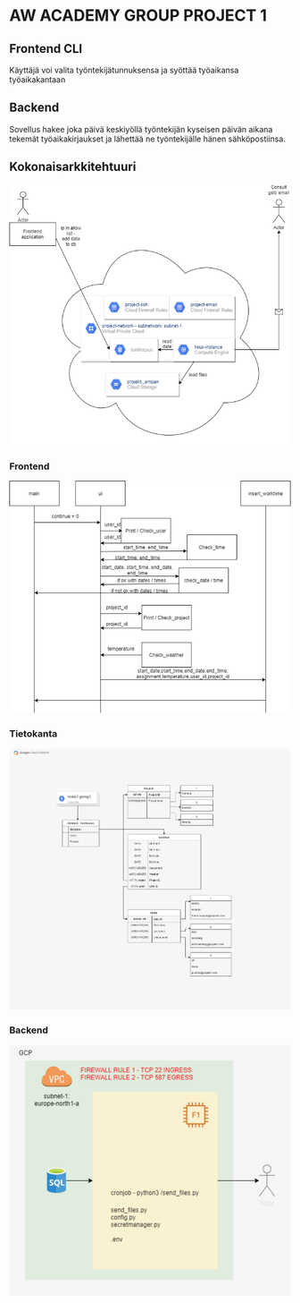 # AW ACADEMY GROUP PROJECT 1

## Frontend CLI

Käyttäjä voi valita työntekijätunnuksensa ja syöttää työaikansa työaikakantaan

## Backend

Sovellus hakee joka päivä keskiyöllä työntekijän kyseisen päivän aikana tekemät työaikakirjaukset ja lähettää ne työntekijälle hänen sähköpostiinsa. 

## Kokonaisarkkitehtuuri
![Kokonaiskuva](https://github.com/hennahaa/academy-project-1/blob/main/project1_kokonaiskuva.drawio.png)

### Frontend
![Frontend-kuva](https://github.com/hennahaa/academy-project-1/blob/main/src/data/project1_sekvenssikaavio.drawio.png)

### Tietokanta
![Tietokanta-kuva](https://github.com/hennahaa/academy-project-1/blob/main/src/data/sql-database-draw.png)

### Backend
![Backend-kuva](https://github.com/hennahaa/academy-project-1/blob/main/terraform/backend.png)
